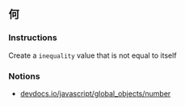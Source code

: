 ## 何

### Instructions

Create a `inequality` value that is not equal to itself


### Notions

- [devdocs.io/javascript/global_objects/number](https://devdocs.io/javascript/global_objects/number)
